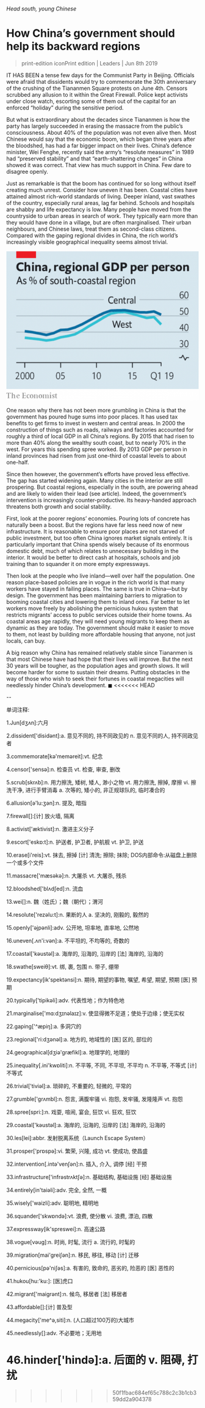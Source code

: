 ###### Head south, young Chinese

# How China’s government should help its backward regions 

> print-edition iconPrint edition | Leaders | Jun 8th 2019 

IT HAS BEEN a tense few days for the Communist Party in Beijing. Officials were afraid that dissidents would try to commemorate the 30th anniversary of the crushing of the Tiananmen Square protests on June 4th. Censors scrubbed any allusion to it within the Great Firewall. Police kept activists under close watch, escorting some of them out of the capital for an enforced “holiday” during the sensitive period. 

But what is extraordinary about the decades since Tiananmen is how the party has largely succeeded in erasing the massacre from the public’s consciousness. About 40% of the population was not even alive then. Most Chinese would say that the economic boom, which began three years after the bloodshed, has had a far bigger impact on their lives. China’s defence minister, Wei Fenghe, recently said the army’s “resolute measures” in 1989 had “preserved stability” and that “earth-shattering changes” in China showed it was correct. That view has much support in China. Few dare to disagree openly. 

Just as remarkable is that the boom has continued for so long without itself creating much unrest. Consider how uneven it has been. Coastal cities have attained almost rich-world standards of living. Deeper inland, vast swathes of the country, especially rural areas, lag far behind. Schools and hospitals are shabby and life expectancy is low. Many people have moved from the countryside to urban areas in search of work. They typically earn more than they would have done in a village, but are often marginalised. Their urban neighbours, and Chinese laws, treat them as second-class citizens. Compared with the gaping regional divides in China, the rich world’s increasingly visible geographical inequality seems almost trivial. 

![image](images/20190608_ldc211.png) 

One reason why there has not been more grumbling in China is that the government has poured huge sums into poor places. It has used tax benefits to get firms to invest in western and central areas. In 2000 the construction of things such as roads, railways and factories accounted for roughly a third of local GDP in all China’s regions. By 2015 that had risen to more than 40% along the wealthy south coast, but to nearly 70% in the west. For years this spending spree worked. By 2013 GDP per person in inland provinces had risen from just one-third of coastal levels to about one-half. 

Since then however, the government’s efforts have proved less effective. The gap has started widening again. Many cities in the interior are still prospering. But coastal regions, especially in the south, are powering ahead and are likely to widen their lead (see article). Indeed, the government’s intervention is increasingly counter-productive. Its heavy-handed approach threatens both growth and social stability. 

First, look at the poorer regions’ economies. Pouring lots of concrete has naturally been a boost. But the regions have far less need now of new infrastructure. It is reasonable to ensure poor places are not starved of public investment, but too often China ignores market signals entirely. It is particularly important that China spends wisely because of its enormous domestic debt, much of which relates to unnecessary building in the interior. It would be better to direct cash at hospitals, schools and job training than to squander it on more empty expressways. 

Then look at the people who live inland—well over half the population. One reason place-based policies are in vogue in the rich world is that many workers have stayed in failing places. The same is true in China—but by design. The government has been maintaining barriers to migration to booming coastal cities and lowering them to inland ones. Far better to let workers move freely by abolishing the pernicious hukou system that restricts migrants’ access to public services outside their home towns. As coastal areas age rapidly, they will need young migrants to keep them as dynamic as they are today. The government should make it easier to move to them, not least by building more affordable housing that anyone, not just locals, can buy. 

A big reason why China has remained relatively stable since Tiananmen is that most Chinese have had hope that their lives will improve. But the next 30 years will be tougher, as the population ages and growth slows. It will become harder for some to sustain their dreams. Putting obstacles in the way of those who wish to seek their fortunes in coastal megacities will needlessly hinder China’s development. ◼ 
<<<<<<< HEAD

-- 

 单词注释:

1.Jun[dʒʌn]:六月 

2.dissident['disidәnt]:a. 意见不同的, 持不同政见的 n. 意见不同的人, 持不同政见者 

3.commemorate[kә'memәreit]:vt. 纪念 

4.censor['sensә]:n. 检查员 vt. 检查, 审查, 删改 

5.scrub[skrʌb]:n. 用力擦洗, 矮树, 矮人, 渺小之物 vt. 用力擦洗, 擦掉, 摩擦 vi. 擦洗干净, 进行手臂消毒 a. 次等的, 矮小的, 非正规球队的, 临时凑合的 

6.allusion[ә'lu:ʒәn]:n. 提及, 暗指 

7.firewall[]:[计] 放火墙, 隔离 

8.activist['æktivist]:n. 激进主义分子 

9.escort['eskɒ:t]:n. 护送者, 护卫者, 护航舰 vt. 护卫, 护送 

10.erase[i'reis]:vt. 抹去, 擦掉 [计] 清洗; 擦除; 抹除; DOS内部命令:从磁盘上删除一个或多个文件 

11.massacre['mæsәkә]:n. 大屠杀 vt. 大屠杀, 残杀 

12.bloodshed['blʌdʃed]:n. 流血 

13.wei[]:n. 魏（姓氏）；魏（朝代）；渭河 

14.resolute['rezәlu:t]:n. 果断的人 a. 坚决的, 刚毅的, 毅然的 

15.openly['әjpәnli]:adv. 公开地, 坦率地, 直率地, 公然地 

16.uneven[.ʌn'i:vәn]:a. 不平坦的, 不均等的, 奇数的 

17.coastal['kәustәl]:a. 海岸的, 沿海的, 沿岸的 [法] 海岸的, 沿海的 

18.swathe[sweiθ]:vt. 绑, 裹, 包围 n. 带子, 绷带 

19.expectancy[ik'spektәnsi]:n. 期待, 期望的事物, 嘱望, 希望, 期望, 预期 [医] 预期 

20.typically['tipikәli]:adv. 代表性地；作为特色地 

21.marginalise['mɑ:dʒɪnəlaɪz]:v. 使显得微不足道；使处于边缘；使无实权 

22.gaping['^æpiŋ]:a. 多洞穴的 

23.regional['ri:dʒәnәl]:a. 地方的, 地域性的 [医] 区的, 部位的 

24.geographical[dʒiә'græfikl]:a. 地理学的, 地理的 

25.inequality[.ini'kwɒliti]:n. 不平等, 不同, 不平坦, 不平均 n. 不平等, 不等式 [计] 不等式 

26.trivial['tiviәl]:a. 琐碎的, 不重要的, 轻微的, 平常的 

27.grumble['grʌmbl]:n. 怨言, 满腹牢骚 vi. 抱怨, 发牢骚, 发隆隆声 vt. 抱怨 

28.spree[spri:]:n. 戏耍, 喧闹, 宴会, 狂饮 vi. 狂欢, 狂饮 

29.coastal['kәustәl]:a. 海岸的, 沿海的, 沿岸的 [法] 海岸的, 沿海的 

30.les[lei]:abbr. 发射脱离系统（Launch Escape System） 

31.prosper['prɒspә]:vi. 繁荣, 兴隆, 成功 vt. 使成功, 使昌盛 

32.intervention[.intә'venʃәn]:n. 插入, 介入, 调停 [经] 干预 

33.infrastructure['infrәstrʌktʃә]:n. 基础结构, 基础设施 [经] 基础设施 

34.entirely[in'taiәli]:adv. 完全, 全然, 一概 

35.wisely['waizli]:adv. 聪明地, 精明地 

36.squander['skwɒndә]:vt. 浪费, 使分散 vi. 浪费, 漂泊, 四散 

37.expressway[ik'spreswei]:n. 高速公路 

38.vogue[vәug]:n. 时尚, 时髦, 流行 a. 流行的, 时髦的 

39.migration[mai'greiʃәn]:n. 移民, 移往, 移动 [计] 迁移 

40.pernicious[pә'niʃәs]:a. 有害的, 致命的, 恶劣的, 险恶的 [医] 恶性的 

41.hukou[hu:'ku:]: [医]虎口 

42.migrant['maigrәnt]:n. 候鸟, 移居者 [法] 移居者 

43.affordable[]:[计] 普及型 

44.megacity['me^ә,siti]:n. (人口超过100万的)大城市 

45.needlessly[]:adv. 不必要地；无用地 

46.hinder['hindә]:a. 后面的 v. 阻碍, 打扰 
=======
>>>>>>> 50f1fbac684ef65c788c2c3b1cb359dd2a904378

